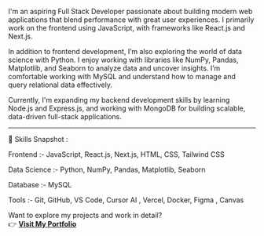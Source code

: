 I'm an aspiring Full Stack Developer passionate about building modern web applications that blend performance with great user experiences. I primarily work on the frontend using JavaScript, with frameworks like React.js and Next.js.

In addition to frontend development, I’m also exploring the world of data science with Python. I enjoy working with libraries like NumPy, Pandas, Matplotlib, and Seaborn to analyze data and uncover insights. I’m comfortable working with MySQL and understand how to manage and query relational data effectively.

Currently, I'm expanding my backend development skills by learning Node.js and Express.js, and working with MongoDB for building scalable, data-driven full-stack applications.

---

🚀 Skills Snapshot :  <br>  

Frontend :- JavaScript, React.js, Next.js, HTML, CSS, Tailwind CSS

Data Science :-  Python, NumPy, Pandas, Matplotlib, Seaborn

Database :-  MySQL

Tools :-  Git, GitHub, VS Code, Cursor AI , Vercel, Docker, Figma , Canvas

Want to explore my projects and work in detail?  
👉 [**Visit My Portfolio**](https://nevilportfolio-gray.vercel.app/)
